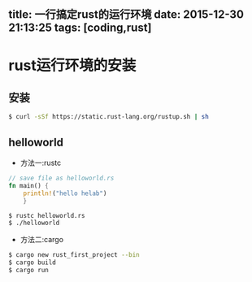 title: 一行搞定rust的运行环境
date: 2015-12-30 21:13:25
tags: [coding,rust]
---

# rust运行环境的安装

## 安装

```bash
$ curl -sSf https://static.rust-lang.org/rustup.sh | sh
```

## helloworld

- 方法一:rustc
```rust
// save file as helloworld.rs
fn main() {
    println!("hello helab")
    }
```

```bash
$ rustc helloworld.rs
$ ./helloworld
```

- 方法二:cargo
```bash
$ cargo new rust_first_project --bin
$ cargo build
$ cargo run
```
